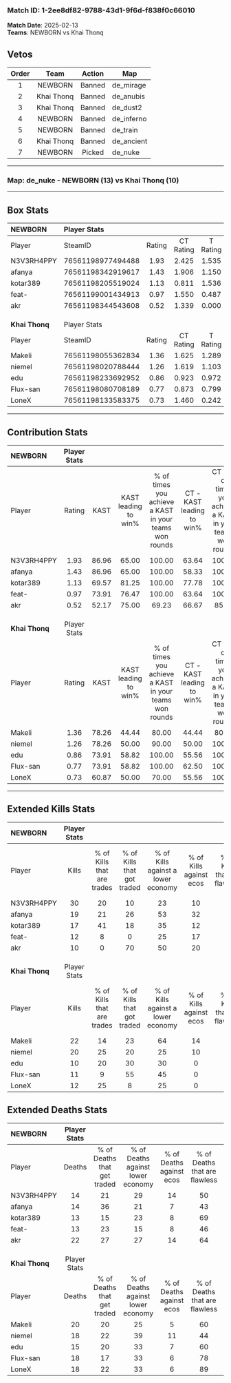### Match ID: 1-2ee8df82-9788-43d1-9f6d-f838f0c66010  
**Match Date**: 2025-02-13  
**Teams**: NEWBORN vs Khai Thonq  

## Vetos  

| Order | Team | Action | Map |
| :---: | :--: | :----: | --- |
| 1 | NEWBORN | Banned | de_mirage |
| 2 | Khai Thonq | Banned | de_anubis |
| 3 | Khai Thonq | Banned | de_dust2 |
| 4 | NEWBORN | Banned | de_inferno |
| 5 | NEWBORN | Banned | de_train |
| 6 | Khai Thonq | Banned | de_ancient |
| 7 | NEWBORN | Picked | de_nuke |

---  

### **Map**: de_nuke - NEWBORN (13) vs Khai Thonq (10)  
---  

## Box Stats  

| **NEWBORN**    | Player Stats      |        |           |          |       |       |       |         |        |      |     |
| :- | :- | :-: | :-: | :-: | :-: | :-: | :-: | :-: | :-: | :-: | :-: |
| Player         | SteamID           | Rating | CT Rating | T Rating | KAST  |  ADR  | Kills | Assists | Deaths | K/D  | HS% |
| N3V3RH4PPY     | 76561198977494488 |  1.93  |   2.425   |  1.535   | 86.96 | 124.5 |  30   |    7    |   14   | 2.14 | 53  |
| afanya         | 76561198342919617 |  1.43  |   1.906   |  1.150   | 86.96 | 94.1  |  19   |    9    |   14   | 1.36 | 57  |
| kotar389       | 76561198205519024 |  1.13  |   0.811   |  1.536   | 69.57 | 67.1  |  17   |    3    |   13   | 1.31 | 47  |
| feat-          | 76561199001434913 |  0.97  |   1.550   |  0.487   | 73.91 | 57.9  |  12   |    8    |   13   | 0.92 | 75  |
| akr            | 76561198344543608 |  0.52  |   1.339   |  0.000   | 52.17 | 58.4  |  10   |    6    |   22   | 0.45 | 70  |
|                |                   |        |           |          |       |       |       |         |        |      |     |
|                |                   |        |           |          |       |       |       |         |        |      |     |
|                |                   |        |           |          |       |       |       |         |        |      |     |
| **Khai Thonq** | Player Stats      |        |           |          |       |       |       |         |        |      |     |
| Player         | SteamID           | Rating | CT Rating | T Rating | KAST  |  ADR  | Kills | Assists | Deaths | K/D  | HS% |
| Makeli         | 76561198055362834 |  1.36  |   1.625   |  1.289   | 78.26 | 101.9 |  22   |    8    |   20   | 1.10 | 50  |
| niemel         | 76561198020788444 |  1.26  |   1.619   |  1.103   | 78.26 | 85.0  |  20   |    4    |   18   | 1.11 | 30  |
| edu            | 76561198233692952 |  0.86  |   0.923   |  0.972   | 73.91 | 65.4  |  10   |    6    |   15   | 0.67 | 60  |
| Flux-san       | 76561198080708189 |  0.77  |   0.873   |  0.799   | 73.91 | 47.0  |  11   |    4    |   18   | 0.61 | 27  |
| LoneX          | 76561198133583375 |  0.73  |   1.460   |  0.242   | 60.87 | 58.7  |  12   |    1    |   18   | 0.67 | 58  |
---  

## Contribution Stats  

| **NEWBORN**    | Player Stats |       |                      |                                                        |                           |                                                             |                          |                                                            |
| :- | :-: | :-: | :-: | :-: | :-: | :-: | :-: | :-: |
| Player         |    Rating    | KAST  | KAST leading to win% | % of times you achieve a KAST in your teams won rounds | CT - KAST leading to win% | CT - % of times you achieve a KAST in your teams won rounds | T - KAST leading to win% | T - % of times you achieve a KAST in your teams won rounds |
| N3V3RH4PPY     |     1.93     | 86.96 |        65.00         |                         100.00                         |           63.64           |                           100.00                            |          66.67           |                           100.00                           |
| afanya         |     1.43     | 86.96 |        65.00         |                         100.00                         |           58.33           |                           100.00                            |          75.00           |                           100.00                           |
| kotar389       |     1.13     | 69.57 |        81.25         |                         100.00                         |           77.78           |                           100.00                            |          85.71           |                           100.00                           |
| feat-          |     0.97     | 73.91 |        76.47         |                         100.00                         |           63.64           |                           100.00                            |          100.00          |                           100.00                           |
| akr            |     0.52     | 52.17 |        75.00         |                         69.23                          |           66.67           |                            85.71                            |          100.00          |                           50.00                            |
|                |              |       |                      |                                                        |                           |                                                             |                          |                                                            |
|                |              |       |                      |                                                        |                           |                                                             |                          |                                                            |
|                |              |       |                      |                                                        |                           |                                                             |                          |                                                            |
| **Khai Thonq** | Player Stats |       |                      |                                                        |                           |                                                             |                          |                                                            |
| Player         |    Rating    | KAST  | KAST leading to win% | % of times you achieve a KAST in your teams won rounds | CT - KAST leading to win% | CT - % of times you achieve a KAST in your teams won rounds | T - KAST leading to win% | T - % of times you achieve a KAST in your teams won rounds |
| Makeli         |     1.36     | 78.26 |        44.44         |                         80.00                          |           44.44           |                            80.00                            |          44.44           |                           80.00                            |
| niemel         |     1.26     | 78.26 |        50.00         |                         90.00                          |           50.00           |                           100.00                            |          50.00           |                           80.00                            |
| edu            |     0.86     | 73.91 |        58.82         |                         100.00                         |           55.56           |                           100.00                            |          62.50           |                           100.00                           |
| Flux-san       |     0.77     | 73.91 |        58.82         |                         100.00                         |           62.50           |                           100.00                            |          55.56           |                           100.00                           |
| LoneX          |     0.73     | 60.87 |        50.00         |                         70.00                          |           55.56           |                           100.00                            |          40.00           |                           40.00                            |
---  

## Extended Kills Stats  

| **NEWBORN**    | Player Stats |                            |                            |                                    |                         |                              |                                 |                                       |                    |           |
| :- | :-: | :-: | :-: | :-: | :-: | :-: | :-: | :-: | :-: | :-: |
| Player         |    Kills     | % of Kills that are trades | % of Kills that got traded | % of Kills against a lower economy | % of Kills against ecos | % of Kills that are flawless | % of Kills that are close duels | % of Kills that are assisted by flash | Pistol Round Kills | AWP Kills |
| N3V3RH4PPY     |      30      |             20             |             10             |                 23                 |           10            |              77              |                3                |                   0                   |         5          |     7     |
| afanya         |      19      |             21             |             26             |                 53                 |           32            |              68              |                0                |                   5                   |         1          |     0     |
| kotar389       |      17      |             41             |             18             |                 35                 |           12            |              41              |                0                |                   0                   |         1          |     0     |
| feat-          |      12      |             8              |             0              |                 25                 |           17            |              58              |                0                |                   8                   |         2          |     0     |
| akr            |      10      |             0              |             70             |                 50                 |           20            |              90              |                0                |                   0                   |         1          |     0     |
|                |              |                            |                            |                                    |                         |                              |                                 |                                       |                    |           |
|                |              |                            |                            |                                    |                         |                              |                                 |                                       |                    |           |
|                |              |                            |                            |                                    |                         |                              |                                 |                                       |                    |           |
| **Khai Thonq** | Player Stats |                            |                            |                                    |                         |                              |                                 |                                       |                    |           |
| Player         |    Kills     | % of Kills that are trades | % of Kills that got traded | % of Kills against a lower economy | % of Kills against ecos | % of Kills that are flawless | % of Kills that are close duels | % of Kills that are assisted by flash | Pistol Round Kills | AWP Kills |
| Makeli         |      22      |             14             |             23             |                 64                 |           14            |              55              |                5                |                   0                   |         0          |     0     |
| niemel         |      20      |             25             |             20             |                 25                 |           10            |              70              |                0                |                   0                   |         0          |     3     |
| edu            |      10      |             20             |             30             |                 30                 |            0            |              70              |                0                |                  10                   |         1          |     0     |
| Flux-san       |      11      |             9              |             55             |                 45                 |            0            |              18              |               27                |                   0                   |         0          |     0     |
| LoneX          |      12      |             25             |             8              |                 25                 |            0            |              42              |               17                |                   0                   |         2          |     0     |
## Extended Deaths Stats  

| **NEWBORN**    | Player Stats |                             |                                   |                          |                               |                            |                           |               |
| :- | :-: | :-: | :-: | :-: | :-: | :-: | :-: | :-: |
| Player         |    Deaths    | % of Deaths that get traded | % of Deaths against lower economy | % of Deaths against ecos | % of Deaths that are flawless | % of Deaths that are close | % of Deaths while blinded | Deaths to AWP |
| N3V3RH4PPY     |      14      |             21              |                29                 |            14            |              50               |             14             |             0             |       1       |
| afanya         |      14      |             36              |                21                 |            7             |              43               |             14             |             0             |       0       |
| kotar389       |      13      |             15              |                23                 |            8             |              69               |             8              |             0             |       0       |
| feat-          |      13      |             23              |                15                 |            8             |              46               |             8              |             0             |       1       |
| akr            |      22      |             27              |                27                 |            14            |              64               |             0              |             5             |       1       |
|                |              |                             |                                   |                          |                               |                            |                           |               |
|                |              |                             |                                   |                          |                               |                            |                           |               |
|                |              |                             |                                   |                          |                               |                            |                           |               |
| **Khai Thonq** | Player Stats |                             |                                   |                          |                               |                            |                           |               |
| Player         |    Deaths    | % of Deaths that get traded | % of Deaths against lower economy | % of Deaths against ecos | % of Deaths that are flawless | % of Deaths that are close | % of Deaths while blinded | Deaths to AWP |
| Makeli         |      20      |             20              |                25                 |            5             |              60               |             0              |             0             |       1       |
| niemel         |      18      |             22              |                39                 |            11            |              44               |             0              |             0             |       2       |
| edu            |      15      |             20              |                33                 |            7             |              60               |             7              |             0             |       1       |
| Flux-san       |      18      |             17              |                33                 |            6             |              78               |             0              |             6             |       2       |
| LoneX          |      18      |             22              |                33                 |            6             |              89               |             0              |             6             |       1       |
